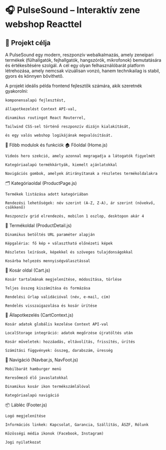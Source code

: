 # 🎧 PulseSound – Interaktív zene webshop Reacttel

## 🧠 Projekt célja

A PulseSound egy modern, reszponzív webalkalmazás, amely zeneipari termékek (fülhallgatók, fejhallgatók, hangszórók, mikrofonok) bemutatására és értékesítésére szolgál. A cél egy olyan felhasználóbarát platform létrehozása, amely nemcsak vizuálisan vonzó, hanem technikailag is stabil, gyors és könnyen bővíthető.

A projekt ideális példa frontend fejlesztők számára, akik szeretnék gyakorolni:

    komponensalapú fejlesztést,

    állapotkezelést Context API-val,

    dinamikus routingot React Routerrel,

    Tailwind CSS-sel történő reszponzív dizájn kialakítását,

    és egy valós webshop logikájának megvalósítását.

🧩 Főbb modulok és funkciók
🏠 Főoldal (Home.js)

    Videós hero szekció, amely azonnal megragadja a látogatók figyelmét

    Kategóriaalapú termékkártyák, kiemelt ajánlatokkal

    Navigációs gombok, amelyek átirányítanak a részletes termékoldalakra

🗂️ Kategóriaoldal (ProductPage.js)

    Termékek listázása adott kategóriában

    Rendezési lehetőségek: név szerint (A-Z, Z-A), ár szerint (növekvő, csökkenő)

    Reszponzív grid elrendezés, mobilon 1 oszlop, desktopon akár 4

📄 Termékoldal (ProductDetail.js)

    Dinamikus betöltés URL paraméter alapján

    Képgaléria: fő kép + választható előnézeti képek

    Részletes leírások, képekkel és szöveges tulajdonságokkal

    Kosárba helyezés mennyiségválasztással

🛒 Kosár oldal (Cart.js)

    Kosár tartalmának megjelenítése, módosítása, törlése

    Teljes összeg kiszámítása és formázása

    Rendelési űrlap validációval (név, e-mail, cím)

    Rendelés visszaigazolása és kosár ürítése

🔄 Állapotkezelés (CartContext.js)

    Kosár adatok globális kezelése Context API-val

    LocalStorage integráció: adatok megőrzése újratöltés után

    Kosár műveletek: hozzáadás, eltávolítás, frissítés, ürítés

    Számítási függvények: összeg, darabszám, üresség

🧭 Navigáció (Navbar.js, NavFoot.js)

    Mobilbarát hamburger menü

    Keresőmező élő javaslatokkal

    Dinamikus kosár ikon termékszámlálóval

    Kategóriaalapú navigáció

📦 Lábléc (Footer.js)

    Logó megjelenítése

    Információs linkek: Kapcsolat, Garancia, Szállítás, ÁSZF, Rólunk

    Közösségi média ikonok (Facebook, Instagram)

    Jogi nyilatkozat